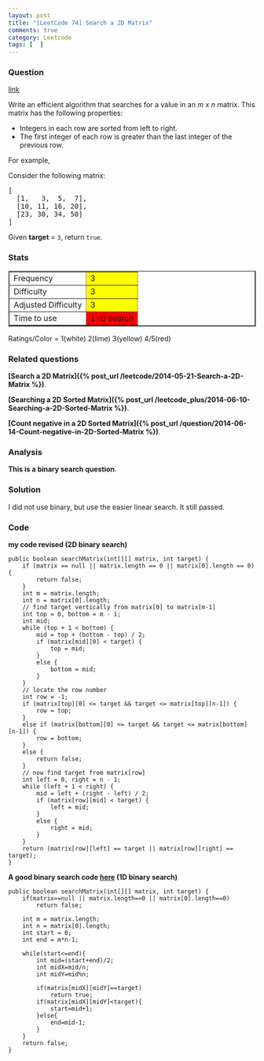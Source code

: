 ```yaml
---
layout: post
title: "[LeetCode 74] Search a 2D Matrix"
comments: true
category: Leetcode
tags: [  ]
---
```


### Question 

[link](https://oj.leetcode.com/problems/search-a-2d-matrix/)

<div class="question-content">
            <p></p><p>Write an efficient algorithm that searches for a value in an <i>m</i> x <i>n</i> matrix. This matrix has the following properties:</p>

<p>
</p><ul>
<li>Integers in each row are sorted from left to right.</li>
<li>The first integer of each row is greater than the last integer of the previous row.</li>
</ul>
<p></p>

<p>
For example,</p>
<p>
Consider the following matrix:
</p>
<pre>[
  [1,   3,  5,  7],
  [10, 11, 16, 20],
  [23, 30, 34, 50]
]
</pre>

<p>Given <b>target</b> = <code>3</code>, return <code>true</code>.</p><p></p>
          </div>

### Stats

<table border="2">
	<tr>
		<td>Frequency</td>
		<td bgcolor="yellow">3</td>
	</tr>
	<tr>
		<td>Difficulty</td>
		<td bgcolor="yellow">3</td>
	</tr>
	<tr>
		<td>Adjusted Difficulty</td>
		<td bgcolor="yellow">3</td>
	</tr>
	<tr>
		<td>Time to use</td>
		<td bgcolor="red">1-D search</td>
	</tr>
</table>

Ratings/Color = 1(white) 2(lime) 3(yellow) 4/5(red)

### Related questions

__[Search a 2D Matrix]({% post_url /leetcode/2014-05-21-Search-a-2D-Matrix %})__. 

__[Searching a 2D Sorted Matrix]({% post_url /leetcode_plus/2014-06-10-Searching-a-2D-Sorted-Matrix %})__. 

__[Count negative in a 2D Sorted Matrix]({% post_url /question/2014-06-14-Count-negative-in-2D-Sorted-Matrix %})__. 

### Analysis

__This is a binary search question__. 

### Solution

I did not use binary, but use the easier linear search. It still passed. 

### Code

__my code revised (2D binary search)__

    public boolean searchMatrix(int[][] matrix, int target) {
        if (matrix == null || matrix.length == 0 || matrix[0].length == 0) {
            return false;
        }
        int m = matrix.length;
        int n = matrix[0].length;
        // find target vertically from matrix[0] to matrix[m-1]
        int top = 0, bottom = m - 1;
        int mid;
        while (top + 1 < bottom) {
            mid = top + (bottom - top) / 2;
            if (matrix[mid][0] < target) {
                top = mid;
            }
            else {
                bottom = mid;
            }
        }
        // locate the row number
        int row = -1;
        if (matrix[top][0] <= target && target <= matrix[top][n-1]) {
            row = top;
        }
        else if (matrix[bottom][0] <= target && target <= matrix[bottom][n-1]) {
            row = bottom;
        }
        else {
            return false;
        }
        // now find target from matrix[row]
        int left = 0, right = n - 1;
        while (left + 1 < right) {
            mid = left + (right - left) / 2;
            if (matrix[row][mid] < target) {
                left = mid;
            }
            else {
                right = mid;
            }
        }
        return (matrix[row][left] == target || matrix[row][right] == target);
    }

__A good binary search code [here](http://www.programcreek.com/2013/01/leetcode-search-a-2d-matrix-java/) (1D binary search)__


    public boolean searchMatrix(int[][] matrix, int target) {
        if(matrix==null || matrix.length==0 || matrix[0].length==0) 
            return false;

        int m = matrix.length;
        int n = matrix[0].length;
        int start = 0;
        int end = m*n-1;

        while(start<=end){
            int mid=(start+end)/2;
            int midX=mid/n;
            int midY=mid%n;

            if(matrix[midX][midY]==target) 
                return true;
            if(matrix[midX][midY]<target){
                start=mid+1;
            }else{
                end=mid-1;
            }
        }
        return false;
    }
